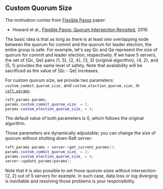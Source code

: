 Custom Quorum Size
------------------

The motivation comes from [Flexible Paxos](https://fpaxos.github.io/) paper:

* Howard et al., [Flexible Paxos: Quorum Intersection Revisited](https://arxiv.org/pdf/1608.06696v1.pdf), 2016.

The basic idea is that as long as there is at least one overlapping node between the quorum for commit and the quorum for leader election, the entire group is safe. For example, let's say Qc and Qe represent the size of quorum for commit and leader election, respectively. If we have 5 servers, the set of {Qc, Qe} pairs {1, 5}, {2, 4}, {3, 3} (original algorithm), {4, 2}, and {5, 1} provides the same level of safety. Note that availability will be sacrificed as the value of |Qc - Qe| increases.

For custom quorum size, we provide two parameters: `custom_commit_quorum_size_` and `custom_election_quorum_size_` in [`raft_params`](../include/raft_params.hxx).

```C++
raft_params params;
params.custom_commit_quorum_size_ = 2;
params.custom_election_quorum_size_ = 4;
```

The default value of both parameters is 0, which follows the original algorithm.

Those parameters are dynamically adjustable; you can change the size of quorum without shutting down Raft server:

```C++
raft_params params = server->get_current_params();
params.custom_commit_quorum_size_ = 2;
params.custom_election_quorum_size_ = 4;
server->update_params(params);
```

Note that it is also possible to set those quorum sizes without intersection: {2, 2} out of 5 servers for example. In such case, data loss or log diverging is inevitable and resolving those problems is your responsibility.
